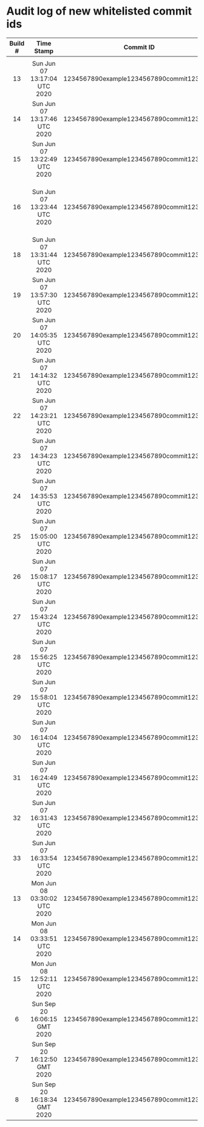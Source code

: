 # Audit log of new whitelisted commit ids

| Build # | Time Stamp | Commit ID | Reason | Requester |
|:-------:|:----------:|:---------:|:-------|:----------|
|  |  |  |  |  |
| 13 | Sun Jun 07 13:17:04 UTC 2020 | 1234567890example1234567890commit1234567 | False Positive | SagarVS |
| 14 | Sun Jun 07 13:17:46 UTC 2020 | 1234567890example1234567890commit1234567 | False Positive | SagarVS |
| 15 | Sun Jun 07 13:22:49 UTC 2020 | 1234567890example1234567890commit1234567 | Fixed | SagarVS |
| 16 | Sun Jun 07 13:23:44 UTC 2020 | 1234567890example1234567890commit1234567 | I acknowledge its True Positive, it will be remediated soon | SagarVS |
| 18 | Sun Jun 07 13:31:44 UTC 2020 | 1234567890example1234567890commit1234567 | False Positive | SagarVS |
| 19 | Sun Jun 07 13:57:30 UTC 2020 | 1234567890example1234567890commit1234567 | False Positive | SagarVS |
| 20 | Sun Jun 07 14:05:35 UTC 2020 | 1234567890example1234567890commit1234567 | False Positive | SagarVS |
| 21 | Sun Jun 07 14:14:32 UTC 2020 | 1234567890example1234567890commit1234567 | False Positive | SagarVS |
| 22 | Sun Jun 07 14:23:21 UTC 2020 | 1234567890example1234567890commit1234567 | False Positive | SagarVS |
| 23 | Sun Jun 07 14:34:23 UTC 2020 | 1234567890example1234567890commit1234567 | False Positive | SagarVS |
| 24 | Sun Jun 07 14:35:53 UTC 2020 | 1234567890example1234567890commit1234567 | False Positive | SagarVS |
| 25 | Sun Jun 07 15:05:00 UTC 2020 | 1234567890example1234567890commit1234567 | False Positive | SagarVS |
| 26 | Sun Jun 07 15:08:17 UTC 2020 | 1234567890example1234567890commit1234567 | False Positive | SagarVS |
| 27 | Sun Jun 07 15:43:24 UTC 2020 | 1234567890example1234567890commit1234567 | False Positive | SagarVS |
| 28 | Sun Jun 07 15:56:25 UTC 2020 | 1234567890example1234567890commit1234567 | False Positive | SagarVS |
| 29 | Sun Jun 07 15:58:01 UTC 2020 | 1234567890example1234567890commit1234567 | False Positive | SagarVS |
| 30 | Sun Jun 07 16:14:04 UTC 2020 | 1234567890example1234567890commit1234567 | Fixed | SagarVS |
| 31 | Sun Jun 07 16:24:49 UTC 2020 | 1234567890example1234567890commit1234567 | False Positive | SagarVS |
| 32 | Sun Jun 07 16:31:43 UTC 2020 | 1234567890example1234567890commit1234567 | Fixed | SagarVS |
| 33 | Sun Jun 07 16:33:54 UTC 2020 | 1234567890example1234567890commit1234567 | Fixed | SagarVS |
| 13 | Mon Jun 08 03:30:02 UTC 2020 | 1234567890example1234567890commit1234567 | False Positive | SagarVS |
| 14 | Mon Jun 08 03:33:51 UTC 2020 | 1234567890example1234567890commit1234567 | False Positive | SagarVS |
| 15 | Mon Jun 08 12:52:11 UTC 2020 | 1234567890example1234567890commit1234561 | Fixed | SagarVS |
| 6 | Sun Sep 20 16:06:15 GMT 2020 | 1234567890example1234567890commit1234567 | False Positive | Sagar V S |
| 7 | Sun Sep 20 16:12:50 GMT 2020 | 1234567890example1234567890commit1234567 | False Positive | Sagar V S |
| 8 | Sun Sep 20 16:18:34 GMT 2020 | 1234567890example1234567890commit1234567 | False Positive | Sagar V S |
